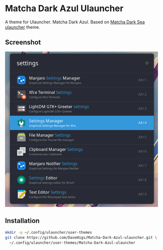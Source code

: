 # Matcha Dark Azul Ulauncher

A theme for Ulauncher. Matcha Dark Azul. Based on [Matcha Dark Sea ulauncher](https://github.com/athamour1/Matcha-Dark-Sea-ulauncher) theme. 

## Screenshot
![](Screenshot.png?raw=true)

## Installation

```sh
mkdir -p ~/.config/ulauncher/user-themes
git clone https://github.com/DaveHigs/Matcha-Dark-Azul-ulauncher.git \
  ~/.config/ulauncher/user-themes/Matcha-Dark-Azul-ulauncher
```
